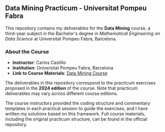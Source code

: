 ## Data Mining Practicum - Universitat Pompeu Fabra

This repository contains my deliverables for the **Data Mining** course, a third-year subject in the Bachelor's degree in *Mathematical Engineering on Data Science* at Universitat Pompeu Fabra, Barcelona. 

### About the Course

- **Instructor**: Carlos Castillo  
- **Institution**: Universitat Pompeu Fabra, Barcelona  
- **Link to Course Materials**: [Data Mining Course](https://github.com/chatox/data-mining-course)

The deliverables in this repository correspond to the practicum exercises proposed in the **2024 edition** of the course. Note that practicum deliverables may vary across different course editions. 

The course instructors provided the coding structure and commentary templates in each practical session to guide the exercises, and I have written my solutions based on this framework. Full course materials, including the original practicum structure, can be found in the official repository.

